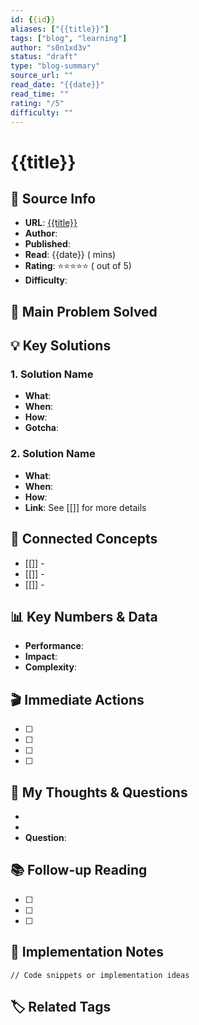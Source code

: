 ```yaml
---
id: {{id}}
aliases: ["{{title}}"]
tags: ["blog", "learning"]
author: "s0n1xd3v"
status: "draft"
type: "blog-summary"
source_url: ""
read_date: "{{date}}"
read_time: ""
rating: "/5"
difficulty: ""
---
```


# {{title}}

## 📖 Source Info
- **URL**: [{{title}}]()
- **Author**: 
- **Published**: 
- **Read**: {{date}} ( mins)
- **Rating**: ⭐⭐⭐⭐⭐ ( out of 5)
- **Difficulty**: 

## 🎯 Main Problem Solved


## 💡 Key Solutions

### 1. Solution Name
- **What**: 
- **When**: 
- **How**: 
- **Gotcha**: 

### 2. Solution Name
- **What**: 
- **When**: 
- **How**: 
- **Link**: See [[]] for more details

## 🔗 Connected Concepts
- [[]] - 
- [[]] - 
- [[]] - 

## 📊 Key Numbers & Data
- **Performance**: 
- **Impact**: 
- **Complexity**: 

## 🎬 Immediate Actions
- [ ] 
- [ ] 
- [ ] 
- [ ] 

## 🤔 My Thoughts & Questions
- 
- 
- **Question**: 

## 📚 Follow-up Reading
- [ ] 
- [ ] 
- [ ] 

## 📝 Implementation Notes
```code
// Code snippets or implementation ideas

```

## 🏷️ Related Tags
#

